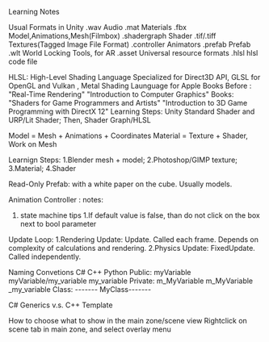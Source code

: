 Learning Notes

Usual Formats in Unity
.wav            Audio
.mat            Materials
.fbx            Model,Animations,Mesh(Filmbox)
.shadergraph    Shader
.tif/.tiff      Textures(Tagged Image File Format)
.controller     Animators
.prefab         Prefab
.wlt            World Locking Tools, for AR
.asset          Universal resource formats
.hlsl           hlsl code file


HLSL: High-Level Shading Language
Specialized for Direct3D API, GLSL for OpenGL and Vulkan , Metal Shading Launguage for Apple
Books Before : 
"Real-Time Rendering"
"Introduction to Computer Graphics"
Books:
"Shaders for Game Programmers and Artists"
"Introduction to 3D Game Programming with DirectX 12"
Learning Steps: Unity Standard Shader and URP/Lit Shader; Then, Shader Graph/HLSL


Model = Mesh + Animations + Coordinates
Material = Texture + Shader, Work on Mesh

Learnign Steps: 
1.Blender mesh + model; 
2.Photoshop/GIMP texture; 
3.Material; 
4.Shader


Read-Only Prefab: with a white paper on the cube. Usually models.

Animation Controller :
notes:
1. state machine
tips
1.If default value is false, than do not click on the box next to bool parameter

Update Loop:
1.Rendering Update: Update. Called each frame. Depends on complexity of calculations and rendering. 
2.Physics Update: FixedUpdate. Called independently.



Naming Convetions   C#               C++                           Python
Public:             myVariable       myVariable/my_variable        my_variable
Private:            m_MyVariable     m_MyVariable                  _my_variable
Class:                              ------- MyClass-------

C# Generics v.s. C++ Template

How to choose what to show in the main zone/scene view
Rightclick on scene tab in main zone, and select overlay menu




